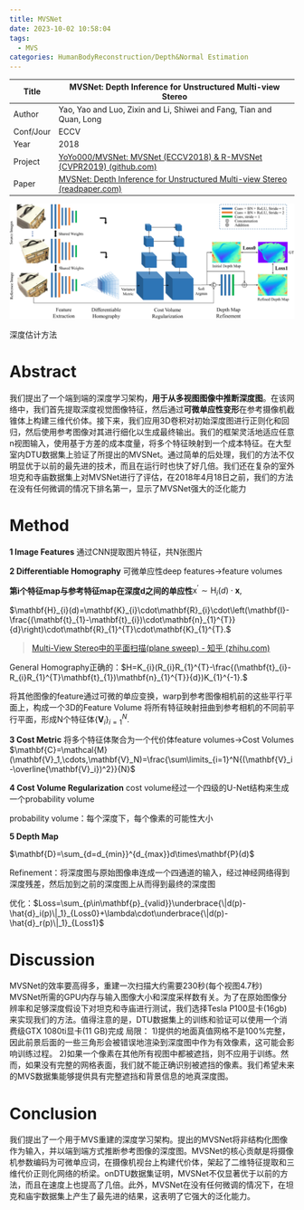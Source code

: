 ```yaml
---
title: MVSNet
date: 2023-10-02 10:58:04
tags:
  - MVS
categories: HumanBodyReconstruction/Depth&Normal Estimation
---
```


| Title     | MVSNet: Depth Inference for Unstructured Multi-view Stereo                                                                                                                 |
| --------- | -------------------------------------------------------------------------------------------------------------------------------------------------------------------------- |
| Author    | Yao, Yao and Luo, Zixin and Li, Shiwei and Fang, Tian and Quan, Long                                                                                                       |
| Conf/Jour | ECCV                                                                                                                                                                       |
| Year      | 2018                                                                                                                                                                       |
| Project   | [YoYo000/MVSNet: MVSNet (ECCV2018) & R-MVSNet (CVPR2019) (github.com)](https://github.com/YoYo000/MVSNet)                                                                  |
| Paper     | [MVSNet: Depth Inference for Unstructured Multi-view Stereo (readpaper.com)](https://readpaper.com/pdf-annotate/note?pdfId=4518062699161739265&noteId=1986540055632613120) |

![image.png|666](https://raw.githubusercontent.com/qiyun71/Blog_images/main/pictures/20231002110228.png)

深度估计方法

<!-- more -->

# Abstract

我们提出了一个端到端的深度学习架构，**用于从多视图图像中推断深度图**。在该网络中，我们首先提取深度视觉图像特征，然后通过**可微单应性变形**在参考摄像机截锥体上构建三维代价体。接下来，我们应用3D卷积对初始深度图进行正则化和回归，然后使用参考图像对其进行细化以生成最终输出。我们的框架灵活地适应任意n视图输入，使用基于方差的成本度量，将多个特征映射到一个成本特征。在大型室内DTU数据集上验证了所提出的MVSNet。通过简单的后处理，我们的方法不仅明显优于以前的最先进的技术，而且在运行时也快了好几倍。我们还在复杂的室外坦克和寺庙数据集上对MVSNet进行了评估，在2018年4月18日之前，我们的方法在没有任何微调的情况下排名第一，显示了MVSNet强大的泛化能力

# Method
**1 Image Features** 通过CNN提取图片特征，共N张图片

**2 Differentiable Homography** 可微单应性deep features→feature volumes

**第i个特征map与参考特征map在深度d之间的单应性**$\mathrm{x}^{\prime}\sim\mathrm{H}_{i}(d)\cdot\mathbf{x},$

$\mathbf{H}_{i}(d)=\mathbf{K}_{i}\cdot\mathbf{R}_{i}\cdot\left(\mathbf{I}-\frac{(\mathbf{t}_{1}-\mathbf{t}_{i})\cdot\mathbf{n}_{1}^{T}}{d}\right)\cdot\mathbf{R}_{1}^{T}\cdot\mathbf{K}_{1}^{T}.$
> [Multi-View Stereo中的平面扫描(plane sweep) - 知乎 (zhihu.com)](https://zhuanlan.zhihu.com/p/363830541)

General Homography正确的：$H=K_{i}(R_{i}R_{1}^{T}-\frac{(\mathbf{t}_{i}-R_{i}R_{1}^{T}\mathbf{t}_{1})\mathbf{n}_{1}^{T}}{d})K_{1}^{-1}.$

将其他图像的feature通过可微的单应变换，warp到参考图像相机前的这些平行平面上，构成一个3D的Feature Volume
将所有特征映射扭曲到参考相机的不同前平行平面，形成N个特征体$\{\mathbf{V}_i\}_{i=1}^N.$

**3 Cost Metric** 将多个特征体聚合为一个代价体feature volumes→Cost Volumes
$\mathbf{C}=\mathcal{M}(\mathbf{V}_1,\cdots,\mathbf{V}_N)=\frac{\sum\limits_{i=1}^N{(\mathbf{V}_i-\overline{\mathbf{V}_i})^2}}{N}$

**4 Cost Volume Regularization** cost volume经过一个四级的U-Net结构来生成一个probability volume

probability volume：每个深度下，每个像素的可能性大小

**5 Depth Map**

$\mathbf{D}=\sum_{d=d_{min}}^{d_{max}}d\times\mathbf{P}(d)$

Refinement：将深度图与原始图像串连成一个四通道的输入，经过神经网络得到深度残差，然后加到之前的深度图上从而得到最终的深度图

优化：$Loss=\sum_{p\in\mathbf{p}_{valid}}\underbrace{\|d(p)-\hat{d}_i(p)\|_1}_{Loss0}+\lambda\cdot\underbrace{\|d(p)-\hat{d}_r(p)\|_1}_{Loss1}$
# Discussion

MVSNet的效率要高得多，重建一次扫描大约需要230秒(每个视图4.7秒)
MVSNet所需的GPU内存与输入图像大小和深度采样数有关。为了在原始图像分辨率和足够深度假设下对坦克和寺庙进行测试，我们选择Tesla P100显卡(16gb)来实现我们的方法。值得注意的是，DTU数据集上的训练和验证可以使用一个消费级GTX 1080ti显卡(11 GB)完成
局限：
1)提供的地面真值网格不是100%完整，因此前景后面的一些三角形会被错误地渲染到深度图中作为有效像素，这可能会影响训练过程。
2)如果一个像素在其他所有视图中都被遮挡，则不应用于训练。然而，如果没有完整的网格表面，我们就不能正确识别被遮挡的像素。我们希望未来的MVS数据集能够提供具有完整遮挡和背景信息的地真深度图。

# Conclusion

我们提出了一个用于MVS重建的深度学习架构。提出的MVSNet将非结构化图像作为输入，并以端到端方式推断参考图像的深度图。MVSNet的核心贡献是将摄像机参数编码为可微单应词，在摄像机视台上构建代价体，架起了二维特征提取和三维代价正则化网络的桥梁。onDTU数据集证明，MVSNet不仅显著优于以前的方法，而且在速度上也提高了几倍。此外，MVSNet在没有任何微调的情况下，在坦克和庙宇数据集上产生了最先进的结果，这表明了它强大的泛化能力。